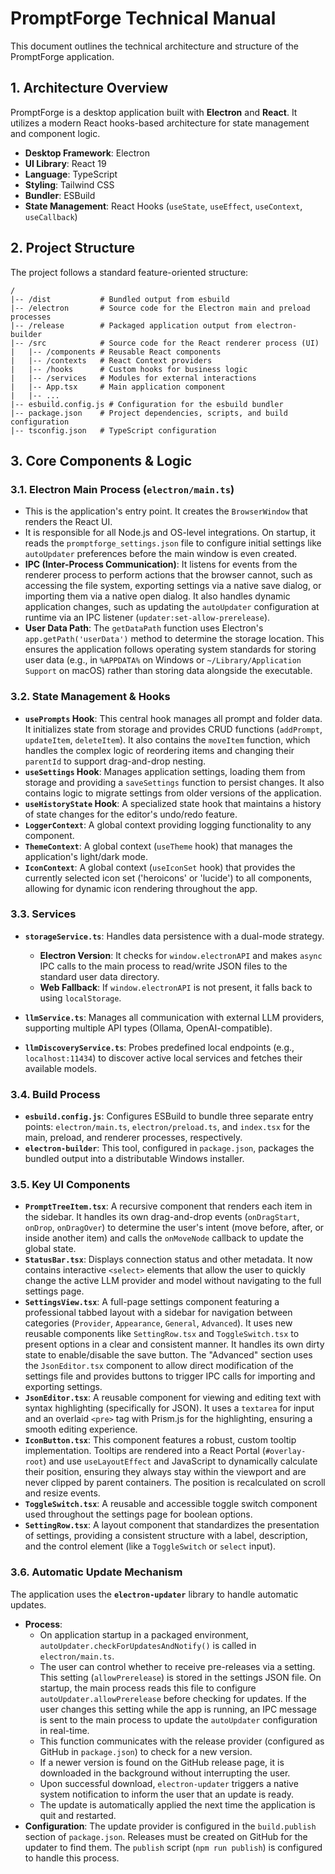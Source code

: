 # PromptForge Technical Manual

This document outlines the technical architecture and structure of the PromptForge application.

## 1. Architecture Overview

PromptForge is a desktop application built with **Electron** and **React**. It utilizes a modern React hooks-based architecture for state management and component logic.

- **Desktop Framework**: Electron
- **UI Library**: React 19
- **Language**: TypeScript
- **Styling**: Tailwind CSS
- **Bundler**: ESBuild
- **State Management**: React Hooks (`useState`, `useEffect`, `useContext`, `useCallback`)

## 2. Project Structure

The project follows a standard feature-oriented structure:

```
/
|-- /dist           # Bundled output from esbuild
|-- /electron       # Source code for the Electron main and preload processes
|-- /release        # Packaged application output from electron-builder
|-- /src            # Source code for the React renderer process (UI)
|   |-- /components # Reusable React components
|   |-- /contexts   # React Context providers
|   |-- /hooks      # Custom hooks for business logic
|   |-- /services   # Modules for external interactions
|   |-- App.tsx     # Main application component
|   |-- ...
|-- esbuild.config.js # Configuration for the esbuild bundler
|-- package.json    # Project dependencies, scripts, and build configuration
|-- tsconfig.json   # TypeScript configuration
```

## 3. Core Components & Logic

### 3.1. Electron Main Process (`electron/main.ts`)

- This is the application's entry point. It creates the `BrowserWindow` that renders the React UI.
- It is responsible for all Node.js and OS-level integrations. On startup, it reads the `promptforge_settings.json` file to configure initial settings like `autoUpdater` preferences before the main window is even created.
- **IPC (Inter-Process Communication)**: It listens for events from the renderer process to perform actions that the browser cannot, such as accessing the file system, exporting settings via a native save dialog, or importing them via a native open dialog. It also handles dynamic application changes, such as updating the `autoUpdater` configuration at runtime via an IPC listener (`updater:set-allow-prerelease`).
- **User Data Path**: The `getDataPath` function uses Electron's `app.getPath('userData')` method to determine the storage location. This ensures the application follows operating system standards for storing user data (e.g., in `%APPDATA%` on Windows or `~/Library/Application Support` on macOS) rather than storing data alongside the executable.

### 3.2. State Management & Hooks

- **`usePrompts` Hook**: This central hook manages all prompt and folder data. It initializes state from storage and provides CRUD functions (`addPrompt`, `updateItem`, `deleteItem`). It also contains the `moveItem` function, which handles the complex logic of reordering items and changing their `parentId` to support drag-and-drop nesting.
- **`useSettings` Hook**: Manages application settings, loading them from storage and providing a `saveSettings` function to persist changes. It also contains logic to migrate settings from older versions of the application.
- **`useHistoryState` Hook**: A specialized state hook that maintains a history of state changes for the editor's undo/redo feature.
- **`LoggerContext`**: A global context providing logging functionality to any component.
- **`ThemeContext`**: A global context (`useTheme` hook) that manages the application's light/dark mode.
- **`IconContext`**: A global context (`useIconSet` hook) that provides the currently selected icon set ('heroicons' or 'lucide') to all components, allowing for dynamic icon rendering throughout the app.

### 3.3. Services

- **`storageService.ts`**: Handles data persistence with a dual-mode strategy.
  - **Electron Version**: It checks for `window.electronAPI` and makes `async` IPC calls to the main process to read/write JSON files to the standard user data directory.
  - **Web Fallback**: If `window.electronAPI` is not present, it falls back to using `localStorage`.

- **`llmService.ts`**: Manages all communication with external LLM providers, supporting multiple API types (Ollama, OpenAI-compatible).

- **`llmDiscoveryService.ts`**: Probes predefined local endpoints (e.g., `localhost:11434`) to discover active local services and fetches their available models.

### 3.4. Build Process

- **`esbuild.config.js`**: Configures ESBuild to bundle three separate entry points: `electron/main.ts`, `electron/preload.ts`, and `index.tsx` for the main, preload, and renderer processes, respectively.
- **`electron-builder`**: This tool, configured in `package.json`, packages the bundled output into a distributable Windows installer.

### 3.5. Key UI Components

- **`PromptTreeItem.tsx`**: A recursive component that renders each item in the sidebar. It handles its own drag-and-drop events (`onDragStart`, `onDrop`, `onDragOver`) to determine the user's intent (move before, after, or inside another item) and calls the `onMoveNode` callback to update the global state.
- **`StatusBar.tsx`**: Displays connection status and other metadata. It now contains interactive `<select>` elements that allow the user to quickly change the active LLM provider and model without navigating to the full settings page.
- **`SettingsView.tsx`**: A full-page settings component featuring a professional tabbed layout with a sidebar for navigation between categories (`Provider`, `Appearance`, `General`, `Advanced`). It uses new reusable components like `SettingRow.tsx` and `ToggleSwitch.tsx` to present options in a clear and consistent manner. It handles its own dirty state to enable/disable the save button. The "Advanced" section uses the `JsonEditor.tsx` component to allow direct modification of the settings file and provides buttons to trigger IPC calls for importing and exporting settings.
- **`JsonEditor.tsx`**: A reusable component for viewing and editing text with syntax highlighting (specifically for JSON). It uses a `textarea` for input and an overlaid `<pre>` tag with Prism.js for the highlighting, ensuring a smooth editing experience.
- **`IconButton.tsx`**: This component features a robust, custom tooltip implementation. Tooltips are rendered into a React Portal (`#overlay-root`) and use `useLayoutEffect` and JavaScript to dynamically calculate their position, ensuring they always stay within the viewport and are never clipped by parent containers. The position is recalculated on scroll and resize events.
- **`ToggleSwitch.tsx`**: A reusable and accessible toggle switch component used throughout the settings page for boolean options.
- **`SettingRow.tsx`**: A layout component that standardizes the presentation of settings, providing a consistent structure with a label, description, and the control element (like a `ToggleSwitch` or `select` input).

### 3.6. Automatic Update Mechanism

The application uses the **`electron-updater`** library to handle automatic updates.

-   **Process**:
    -   On application startup in a packaged environment, `autoUpdater.checkForUpdatesAndNotify()` is called in `electron/main.ts`.
    -   The user can control whether to receive pre-releases via a setting. This setting (`allowPrerelease`) is stored in the settings JSON file. On startup, the main process reads this file to configure `autoUpdater.allowPrerelease` before checking for updates. If the user changes this setting while the app is running, an IPC message is sent to the main process to update the `autoUpdater` configuration in real-time.
    -   This function communicates with the release provider (configured as GitHub in `package.json`) to check for a new version.
    -   If a newer version is found on the GitHub release page, it is downloaded in the background without interrupting the user.
    -   Upon successful download, `electron-updater` triggers a native system notification to inform the user that an update is ready.
    -   The update is automatically applied the next time the application is quit and restarted.
-   **Configuration**: The update provider is configured in the `build.publish` section of `package.json`. Releases must be created on GitHub for the updater to find them. The `publish` script (`npm run publish`) is configured to handle this process.